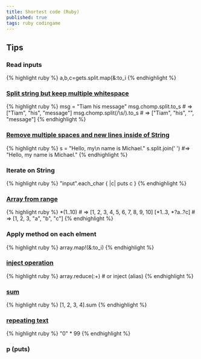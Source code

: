 ```yaml
---
title: Shortest code (Ruby)
published: true
tags: ruby codingame
---
```

## Tips
### Read inputs
{% highlight ruby %}
a,b,c=gets.split.map(&:to_i
{% endhighlight %}

### [Split string but keep multiple whitespace](https://stackoverflow.com/questions/46135748/ruby-split-string-but-keep-multiple-whitespace)
{% highlight ruby %}
msg = "Tiam his  message"
msg.chomp.split.to_s            # => ["Tiam", "his", "message"]
msg.chomp.split(/\s/).to_s		# => ["Tiam", "his", "", "message"]
{% endhighlight %}

### [Remove multiple spaces and new lines inside of String](https://stackoverflow.com/questions/7106964/remove-multiple-spaces-and-new-lines-inside-of-string)
{% highlight ruby %}
s = "Hello, my\n       name is Michael."
s.split.join(' ') #=> "Hello, my name is Michael."
{% endhighlight %}

### Iterate on String
{% highlight ruby %}
"input".each_char { |c| puts c }
{% endhighlight %}

### [Array from range](https://stackoverflow.com/questions/191329/correct-way-to-populate-an-array-with-a-range-in-ruby/6587096#6587096)
{% highlight ruby %}
*(1..10)         # => [1, 2, 3, 4, 5, 6, 7, 8, 9, 10]
[*1..3, *?a..?c] # => [1, 2, 3, "a", "b", "c"]
{% endhighlight %}

### Apply method on each elment
{% highlight ruby %}
array.map!(&:to_i)
{% endhighlight %}

### [inject operation](https://stackoverflow.com/questions/1538789/how-to-sum-array-of-numbers-in-ruby/1538801#1538801)
{% highlight ruby %}
array.reduce(:+)		# or inject (alias)
{% endhighlight %}

### [sum](https://stackoverflow.com/questions/1538789/how-to-sum-array-of-numbers-in-ruby/1539643#1539643)
{% highlight ruby %}
[1, 2, 3, 4].sum
{% endhighlight %}

### [repeating text](https://stackoverflow.com/a/2297020/51386)
{% highlight ruby %}
"0" * 99
{% endhighlight %}

### p (puts)
